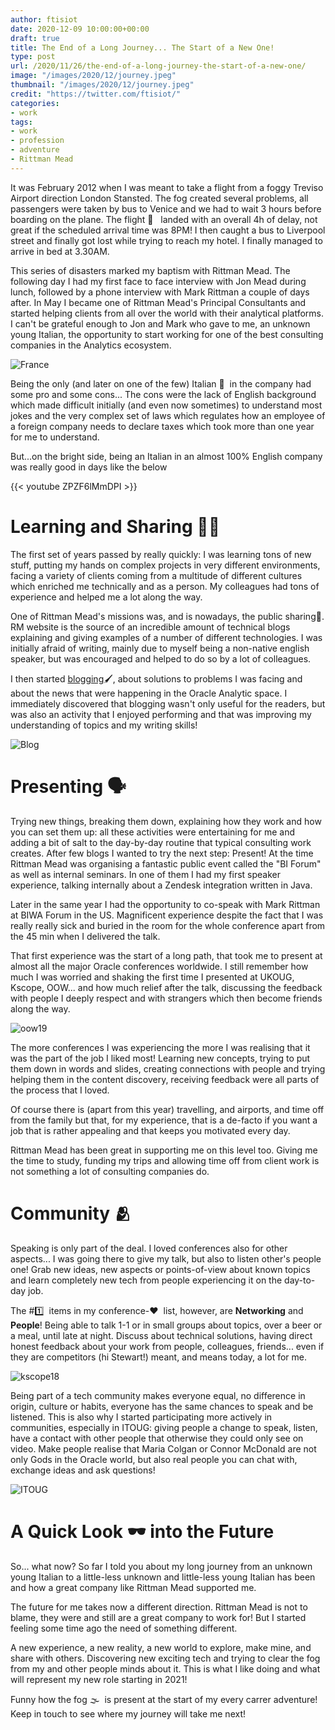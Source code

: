 ```yaml
---
author: ftisiot
date: 2020-12-09 10:00:00+00:00
draft: true
title: The End of a Long Journey... The Start of a New One!
type: post
url: /2020/11/26/the-end-of-a-long-journey-the-start-of-a-new-one/
image: "/images/2020/12/journey.jpeg"
thumbnail: "/images/2020/12/journey.jpeg"
credit: "https://twitter.com/ftisiot/"
categories:
- work
tags:
- work
- profession
- adventure
- Rittman Mead
---
```


It was February 2012 when I was meant to take a flight from a foggy Treviso Airport direction London Stansted. The fog created several problems, all passengers were taken by bus to Venice and we had to wait 3 hours before boarding on the plane. The flight 🛬 &nbsp; landed with an overall 4h of delay, not great if the scheduled arrival time was 8PM! I then caught a bus to Liverpool street and finally got lost while trying to reach my hotel. I finally managed to arrive in bed at 3.30AM.

This series of disasters marked my baptism with Rittman Mead. The following day I had my first face to face interview with Jon Mead during lunch, followed by a phone interview with Mark Rittman a couple of days after. In May I became one of Rittman Mead's Principal Consultants and started helping clients from all over the world with their analytical platforms.
I can't be grateful enough to Jon and Mark who gave to me, an unknown young Italian, the opportunity to start working for one of the best consulting companies in the Analytics ecosystem.

![France](/images/2020/12/start_work_france.jpg)

Being the only (and later on one of the few) Italian 🤌&nbsp; in the company had some pro and some cons... The cons were the lack of English background which made difficult initially (and even now sometimes) to understand most jokes and the very complex set of laws which regulates how an employee of a foreign company needs to declare taxes which took more than one year for me to understand.

But...on the bright side, being an Italian in an almost 100% English company was really good in days like the below

{{< youtube ZPZF6lMmDPI >}}

# Learning and Sharing 👨‍💻

The first set of years passed by really quickly: I was learning tons of new stuff, putting my hands on complex projects in very different environments, facing a variety of clients coming from a multitude of different cultures which enriched me technically and as a person. My colleagues had tons of experience and helped me a lot along the way.

One of Rittman Mead's missions was, and is nowadays, the public sharing🎤. RM website is the source of an incredible amount of technical blogs explaining and giving examples of a number of different technologies. I was initially afraid of writing, mainly due to myself being a non-native english speaker, but was encouraged and helped to do so by a lot of colleagues.

I then started [blogging](http://ritt.md/FT)🖌, about solutions to problems I was facing and about the news that were happening in the Oracle Analytic space. I immediately discovered that blogging wasn't only useful for the readers, but was also an activity that I enjoyed performing and that was improving my understanding of topics and my writing skills!

![Blog](/images/2020/12/blog_example.jpg)

# Presenting 🗣

Trying new things, breaking them down, explaining how they work and how you can set them up: all these activities were entertaining for me and adding a bit of salt to the day-by-day routine that typical consulting work creates. After few blogs I wanted to try the next step: Present! At the time Rittman Mead was organising a fantastic public event called the "BI Forum" as well as internal seminars. In one of them I had my first speaker experience, talking internally about a Zendesk integration written in Java.

Later in the same year I had the opportunity to co-speak with Mark Rittman at BIWA Forum in the US. Magnificent experience despite the fact that I was really really sick and buried in the room for the whole conference apart from the 45 min when I delivered the talk.

That first experience was the start of a long path, that took me to present at almost all the major Oracle conferences worldwide. I still remember how much I was worried and shaking the first time I presented at UKOUG, Kscope, OOW... and how much relief after the talk, discussing the feedback with people I deeply respect and with strangers which then become friends along the way.

![oow19](/images/2020/12/oow19.jpeg)

The more conferences I was experiencing the more I was realising that it was the part of the job I liked most! Learning new concepts, trying to put them down in words and slides, creating connections with people and trying helping them in the content discovery, receiving feedback were all parts of the process that I loved.

Of course there is (apart from this year) travelling, and airports, and time off from the family but that, for my experience, that is a de-facto if you want a job that is rather appealing and that keeps you motivated every day.

Rittman Mead has been great in supporting me on this level too. Giving me the time to study, funding my trips and allowing time off from client work is not something a lot of consulting companies do.

# Community 🫂

Speaking is only part of the deal. I loved conferences also for other aspects... I was going there to give my talk, but also to listen other's people one! Grab new ideas, new aspects or points-of-view about known topics and learn completely new tech from people experiencing it on the day-to-day job.

The #1️⃣&nbsp; items in my conference-❤️&nbsp; list, however, are **Networking** and **People**! Being able to talk 1-1 or in small groups about topics, over a beer or a meal, until late at night. Discuss about technical solutions, having direct honest feedback about your work from people, colleagues, friends... even if they are competitors (hi Stewart!) meant, and means today, a lot for me.

![kscope18](/images/2020/12/kscope18.jpeg)

Being part of a tech community makes everyone equal, no difference in origin, culture or habits, everyone has the same chances to speak and be listened.
This is also why I started participating more actively in communities, especially in ITOUG: giving people a change to speak, listen, have a contact with other people that otherwise they could only see on video. Make people realise that Maria Colgan or Connor McDonald are not only Gods in the Oracle world, but also real people you can chat with, exchange ideas and ask questions!

![ITOUG](/images/2020/12/ITOUG_board.jpeg)


# A Quick Look 🕶&nbsp;into the Future

So... what now? So far I told you about my long journey from an unknown young Italian to a little-less unknown and little-less young Italian has been and how a great company like Rittman Mead supported me.

The future for me takes now a different direction. Rittman Mead is not to blame, they were and still are a great company to work for! But I started feeling some time ago the need of something different.

A new experience, a new reality, a new world to explore, make mine, and share with others. Discovering new exciting tech and trying to clear the fog from my and other people minds about it. This is what I like doing and what will represent my new role starting in 2021!

Funny how the fog 🌫&nbsp; is present at the start of my every carrer adventure! Keep in touch to see where my journey will take me next!
